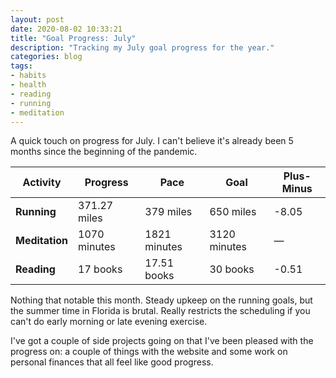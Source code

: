 ```yaml
---
layout: post
date: 2020-08-02 10:33:21
title: "Goal Progress: July"
description: "Tracking my July goal progress for the year."
categories: blog
tags:
- habits
- health
- reading
- running
- meditation
---
```


A quick touch on progress for July. I can't believe it's already been 5 months since the beginning of the pandemic.

| Activity       | Progress      | Pace         | Goal         | Plus-Minus                       |
|----------------|---------------|--------------|--------------|----------------------------------|
| **Running**    | 371.27 miles  | 379 miles    | 650 miles    | <span class="red">-8.05</span>   |
| **Meditation** | 1070 minutes  | 1821 minutes | 3120 minutes | <span class="">—</span>          |
| **Reading**    | 17 books      | 17.51 books  | 30 books     | <span class="red">-0.51</span>   |

Nothing that notable this month. Steady upkeep on the running goals, but the summer time in Florida is brutal. Really restricts the scheduling if you can't do early morning or late evening exercise.

I've got a couple of side projects going on that I've been pleased with the progress on: a couple of things with the website and some work on personal finances that all feel like good progress.

